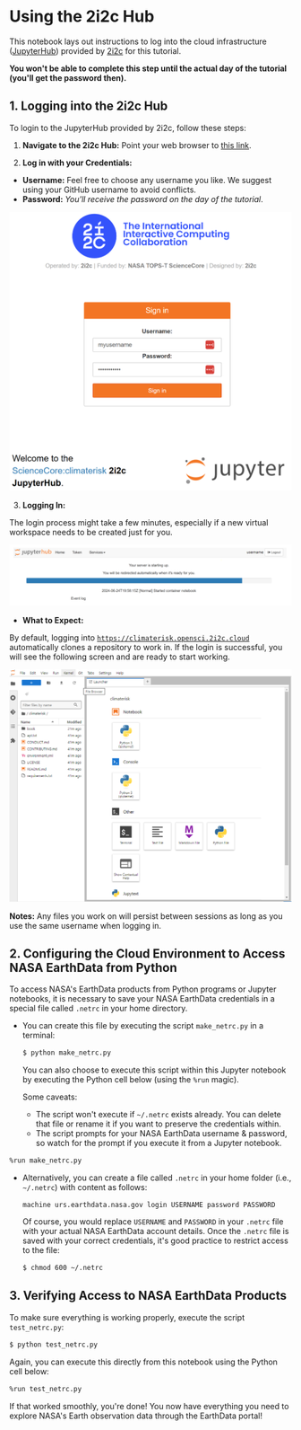 # Using the 2i2c Hub


This notebook lays out instructions to log into the cloud infrastructure ([JupyterHub](https://jupyter.org/hub)) provided by [2i2c](https://2i2c.org) for this tutorial.

**You won't be able to complete this step until the actual day of the tutorial (you'll get the password then).**


## 1. Logging into the 2i2c Hub


To login to the JupyterHub provided by 2i2c, follow these steps:

1. **Navigate to the 2i2c Hub:** Point your web browser to [this link](https://climaterisk.opensci.2i2c.cloud).

2. **Log in with your Credentials:**

  + **Username:** Feel free to choose any username you like.  We suggest using your GitHub username to avoid conflicts.
  + **Password:** *You'll receive the password on the day of the tutorial*.

![2i2c_login](../../assets/img/2i2c_login.png)

3. **Logging In:**

The login process might take a few minutes, especially if a new virtual workspace needs to be created just for you. 

![start_server2](../../assets/img/start_server_2i2c.png)

* **What to Expect:**

By default,  logging into [`https://climaterisk.opensci.2i2c.cloud`](https://climaterisk.opensci.2i2c.cloud) automatically clones a repository to work in. If the login is successful, you will see the following screen and are ready to start working. 

![work_environment_jupyter_lab](../../assets/img/work_environment_jupyter_lab.png) 

**Notes:** Any files you work on will persist between sessions as long as you use the same username when logging in.

## 2. Configuring the Cloud Environment to Access NASA EarthData from Python

To access NASA's EarthData products from Python programs or Jupyter notebooks, it is necessary to save your NASA EarthData credentials in a special file called `.netrc` in your home directory.

+ You can create this file by executing the script `make_netrc.py` in a terminal:
  ```bash
  $ python make_netrc.py
  ```
  You can also choose to execute this script within this Jupyter notebook by executing the Python cell below (using the `%run` magic).

  Some caveats:
  + The script won't execute if `~/.netrc` exists already. You can delete that file or rename it if you want to preserve the credentials within.
  + The script prompts for your NASA EarthData username & password, so watch for the prompt if you execute it from a Jupyter notebook.

```bash
%run make_netrc.py
```

+ Alternatively, you can create a file called `.netrc` in your home folder (i.e., `~/.netrc`) with content as follows:
   ```
   machine urs.earthdata.nasa.gov login USERNAME password PASSWORD
   ```
   Of course, you would replace `USERNAME` and `PASSWORD` in your `.netrc` file with your actual NASA EarthData account details. Once the `.netrc` file is saved with your correct credentials, it's good practice to restrict access to the file:
   ```bash
   $ chmod 600 ~/.netrc
   ```


## 3. Verifying Access to NASA EarthData Products
<!-- #region -->
To make sure everything is working properly, execute the script `test_netrc.py`:
```bash
$ python test_netrc.py
```
Again, you can execute this directly from this notebook using the Python cell below:
<!-- #endregion -->
```bash
%run test_netrc.py
```

If that worked smoothly, you're done! You now have everything you need to explore NASA's Earth observation data through the EarthData portal!
